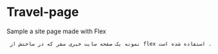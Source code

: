 # Travel-page
Sample a site page made with Flex

     نمونه یک صفحه سایت خبری سفر که در ساختش از flex استفاده شده است .

